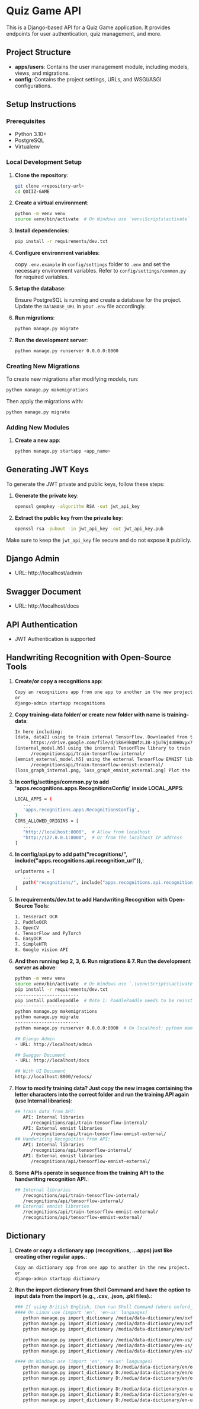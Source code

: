 # Quiz Game API

This is a Django-based API for a Quiz Game application. It provides endpoints for user authentication, quiz management, and more.

## Project Structure

- **apps/users**: Contains the user management module, including models, views, and migrations.
- **config**: Contains the project settings, URLs, and WSGI/ASGI configurations.

## Setup Instructions

### Prerequisites

- Python 3.10+
- PostgreSQL
- Virtualenv

### Local Development Setup

1. **Clone the repository**:

   ```bash
   git clone <repository-url>
   cd QUIIZ-GAME
   ```

2. **Create a virtual environment**:

   ```bash
   python -m venv venv
   source venv/bin/activate  # On Windows use `venv\Scripts\activate`
   ```

3. **Install dependencies**:

   ```bash
   pip install -r requirements/dev.txt
   ```

4. **Configure environment variables**:

   copy `.env.example` in `config/settings` folder to `.env` and set the necessary environment variables. Refer to `config/settings/common.py` for required variables.

5. **Setup the database**:

   Ensure PostgreSQL is running and create a database for the project. Update the `DATABASE_URL` in your `.env` file accordingly.

6. **Run migrations**:

   ```bash
   python manage.py migrate
   ```

7. **Run the development server**:

   ```bash
   python manage.py runserver 0.0.0.0:8000
   ```

### Creating New Migrations

To create new migrations after modifying models, run:

```bash
python manage.py makemigrations
```

Then apply the migrations with:

```bash
python manage.py migrate
```

### Adding New Modules

1. **Create a new app**:

   ```bash
   python manage.py startapp <app_name>
   ```

## Generating JWT Keys

To generate the JWT private and public keys, follow these steps:

1. **Generate the private key**:
   
   ```bash
   openssl genpkey -algorithm RSA -out jwt_api_key
   ```

2. **Extract the public key from the private key**:

   ```bash
   openssl rsa -pubout -in jwt_api_key -out jwt_api_key.pub
   ```

Make sure to keep the `jwt_api_key` file secure and do not expose it publicly.

## Django Admin
- URL: http://localhost/admin

## Swagger Document
- URL: http://localhost/docs

## API Authentication
- JWT Authentication is supported


## Handwriting Recognition with Open-Source Tools

1. **Create/or copy a recognitions app**:
   ```bash
   Copy an recognitions app from one app to another in the new project.
   or
   django-admin startapp recognitions
   ```

2. **Copy training-data folder/ or create new folder with name is training-data**:
   ```bash
   In here including:
   [data, data2] using to train internal TensorFlow. Downloaded from the experimental training model website:
         https://drive.google.com/file/d/1k6H9kQWfzLJB-ajuT6j4U0H0vyx7n_uL/view?usp=drive_link
   [internal_model.h5] using the internal TensorFlow library to train and generate this file when running the API:
         /recognitionsapi/train-tensorflow-internal/
   [emnist_external_model.h5] using the external TensorFlow EMNIST library to train and generate this file when running the API:
         /recognitionsapi/train-tensorflow-emnist-external/
   [loss_graph_internal.png, loss_graph_emnist_external.png] Plot the loss graph after training is complete.
   ```

3. **In config/settings/common.py to add 'apps.recognitions.apps.RecognitionsConfig' inside LOCAL_APPS**:
   ```bash
   LOCAL_APPS = (
      ...
      'apps.recognitions.apps.RecognitionsConfig',
   )
   CORS_ALLOWED_ORIGINS = [
      ...
      "http://localhost:8000",  # Allow from localhost 
      "http://127.0.0.1:8000",  # Or from the localhost IP address
   ]
   ```

4. **In config/api.py to add path("recognitions/", include("apps.recognitions.api.recognition_url")),**:
   ```bash
   urlpatterns = [
      ...
      path("recognitions/", include("apps.recognitions.api.recognition_url")),
   ]
   ```

5. **In requirements/dev.txt to add Handwriting Recognition with Open-Source Tools**:
   ```bash
   1. Tesseract OCR
   2. PaddleOCR
   3. OpenCV
   4. TensorFlow and PyTorch
   6. EasyOCR
   7. SimpleHTR
   8. Google vision API
   ```

6. **And then running tep 2, 3, 6. **Run migrations** & 7. **Run the development server** as above**:
   ```bash
   python -m venv venv
   source venv/bin/activate  # On Windows use `.\venv\Scripts\activate` & python.exe -m pip install --upgrade pip
   pip install -r requirements/dev.txt
   ------------------------
   pip install paddlepaddle  # Note 1: PaddlePaddle needs to be reinstalled, because the paddlepaddle depends on protobuf <=3.20.2 while the tensorflow depends on protobuf >=3.20.3 
   ------------------------
   python manage.py makemigrations
   python manage.py migrate
   ------------------------
   python manage.py runserver 0.0.0.0:8000  # On localhost: python manage.py runserver localhost:8000
   
   ## Django Admin
   - URL: http://localhost/admin
   
   ## Swagger Document
   - URL: http://localhost/docs

   ## With UI Document
   http://localhost:8000/redocs/
   ```

7. **How to modify training data? Just copy the new images containing the letter characters into the correct folder and run the training API again (use Internal libraries)**:
   ```bash
   ## Train data from API:
      API: Internal libraries
         /recognitions/api/train-tensorflow-internal/
      API: External emnist libraries
         /recognitions/api/train-tensorflow-emnist-external/
   ## Handwriting Recognition from API:
      API: Internal libraries
         /recognitions/api/tensorflow-internal/
      API: External emnist libraries
         /recognitions/api/tensorflow-emnist-external/
   ```

8. **Some APIs operate in sequence from the training API to the handwriting recognition API.**:
   ```bash
   ## Internal libraries
      /recognitions/api/train-tensorflow-internal/
      /recognitions/api/tensorflow-internal/
   ## External emnist libraries
      /recognitions/api/train-tensorflow-emnist-external/
      /recognitions/api/tensorflow-emnist-external/
   ```


## Dictionary

1. **Create or copy a dictionary app (recognitions, ...apps) just like creating other regular apps.**:
   ```bash
   Copy an dictionary app from one app to another in the new project.
   or
   django-admin startapp dictionary
   ```

2. **Run the import dictionary from Shell Command and have the option to input data from the import (e.g., .csv, .json, .pkl files).**:
   ```bash
   ### If using British English, then run Shell Command (where oxford_5000.csv, oxford_5000.json, oxford_5000.pkl are files that you already have):
   #### On Linux use (import 'en', 'en-us' languages)
      python manage.py import_dictionary /media/data-dictionary/en/oxford_5000.csv --format csv en
      python manage.py import_dictionary /media/data-dictionary/en/oxford_5000.json --format json en
      python manage.py import_dictionary /media/data-dictionary/en/oxford_5000.pkl --format pkl en

      python manage.py import_dictionary /media/data-dictionary/en-us/oxford_5000.csv --format csv en-us
      python manage.py import_dictionary /media/data-dictionary/en-us/oxford_5000.json --format json en-us
      python manage.py import_dictionary /media/data-dictionary/en-us/oxford_5000.pkl --format pkl en-us
   
   #### On Windows use (import 'en', 'en-us' languages)
      python manage.py import_dictionary D:/media/data-dictionary/en/oxford_5000.csv --format csv en
      python manage.py import_dictionary D:/media/data-dictionary/en/oxford_5000.json --format json en
      python manage.py import_dictionary D:/media/data-dictionary/en/oxford_5000.pkl --format pkl en

      python manage.py import_dictionary D:/media/data-dictionary/en-us/oxford_5000.csv --format csv en-us
      python manage.py import_dictionary D:/media/data-dictionary/en-us/oxford_5000.json --format json en-us
      python manage.py import_dictionary D:/media/data-dictionary/en-us/oxford_5000.pkl --format pkl en-us
   ```
